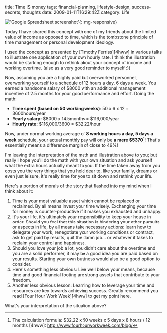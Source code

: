 title: Time IS money
tags: financial-planning, lifestyle-design, success-secrets, thoughts
date: 2009-01-11T16:29:42Z
category: Life

!['Google Spreadsheet screenshot']({static}/images/2009/01/spreadsheet.png){: img-responsive}

Today I have shared this concept with one of my friends about the limited value of income as opposed to time, which is the tombstone principle of time management or personal development ideology.

I used the concept as presented by [Timothy Ferriss][4hww] in various talks to illustrate one application of your own hourly rate. I think the illustration would be starking enough to rethink about your concept of income and working overtime. (also as a very good reminder to myself :))

Now, assuming you are a highly paid but overworked personnel, overworking yourself to a schedule of 12 hours a day, 6 days a week. You earned a handsome salary of $8000 with an additional management incentive of 2.5 months for your good performance and effort. Doing the math:

- **Time spent (based on 50 working weeks)**: 50 x 6 x 12 = 3600hours/year
- **Yearly salary:** $8000 x 14.5months = $116,000/year
- **Hourly rate:** $116,000/3600 = $32.22/hour

Now, under normal working average of **8 working hours a day, 5 days a week** schedule, your actual monthly pay will only be **a mere $5370**[^1]! That's essentially means a difference margin of close to 49%!

I'm leaving the interpretation of the math and illustration above to you; but really I hope you'll do the math with your own situation and ask yourself what the extra hours actually meant to you. If the time taken away from you costs you the very things that you hold dear to, like your family, dreams or even just leisure, it's really time for you to sit down and rethink your life.

Here's a portion of morals of the story that flashed into my mind when I think about it:

1. Time is your most valuable asset which cannot be replaced or reclaimed. By all means invest your time wisely. Exchanging your time for money is counter-productive if it makes you exhausted and unhappy.
2. It's your life, it's ultimately your responsibility to keep your house in order. Should you feel that this situation is hindering your other pursuits or aspects in life, by all means take necessary actions: learn how to delegate your work, renegotiate your working conditions or contract, ask to get paid by results, quit the damn job… or whatever it takes to reclaim your control and happiness.
3. Should you love your job a lot, you didn't care about the overtime and you are a solid performer, it may be a good idea you are paid based on your results. Starting your own business would also be a good option to consider.
4. Here's something less obvious: Live well below your means, because time and good financial footing are strong assets that contribute to your freedom.
5. Another less obvious lesson: Learning how to leverage your time and resources are key towards achieving success. Greatly recommend you read [Four Hour Work Week][4hww] to get my point here.

What's your interpretation of the situation above?

[^1]: The calculation formula: $32.22 x 50 weeks x 5 days x 8 hours / 12 months
[4hww]: http://www.fourhourworkweek.com/blog/
